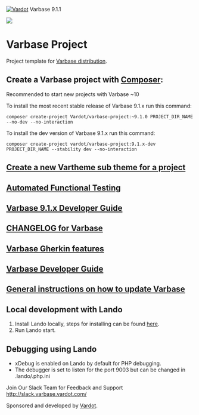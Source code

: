 [![Vardot](https://circleci.com/gh/Vardot/varbase/tree/9.1.x.svg?style=shield)](https://app.circleci.com/pipelines/github/Vardot/varbase/829/workflows/c5d2e5df-ca11-4b74-9079-aeb62e06bb90) Varbase 9.1.1

[![](https://www.drupal.org/files/styles/grid-3/public/project-images/Medium-Logo%20Color%20with%20padding.png)](http://www.drupal.org/project/varbase)

# Varbase Project

Project template for [Varbase distribution](http://www.drupal.org/project/varbase).

## Create a Varbase project with [Composer](https://getcomposer.org/download/):

Recommended to start new projects with Varbase ~10

To install the most recent stable release of Varbase 9.1.x run this command:
```
composer create-project Vardot/varbase-project:~9.1.0 PROJECT_DIR_NAME --no-dev --no-interaction
```

To install the dev version of Varbase 9.1.x run this command:
```
composer create-project vardot/varbase-project:9.1.x-dev PROJECT_DIR_NAME --stability dev --no-interaction
```

## [Create a new Vartheme sub theme for a project](https://github.com/Vardot/varbase/tree/9.1.x/scripts/README.md)

## [Automated Functional Testing](https://github.com/Vardot/varbase/blob/9.1.x/tests/README.md)

## [Varbase 9.1.x Developer Guide](https://docs.varbase.vardot.com)

## [CHANGELOG for Varbase](https://github.com/Vardot/varbase/blob/9.1.x/CHANGELOG.md)

## [Varbase Gherkin features](https://github.com/Vardot/varbase/blob/9.1.x/tests/features/varbase/README.md)

## [Varbase Developer Guide](https://docs.varbase.vardot.com)

## [General instructions on how to update Varbase](https://github.com/Vardot/varbase/blob/9.1.x/UPDATE.md)

## Local development with Lando

1. Install Lando locally, steps for installing can be found [here](https://docs.lando.dev/basics/installation.html).
2. Run Lando start.

## Debugging using Lando

- xDebug is enabled on Lando by default for PHP debugging.
- The debugger is set to listen for the port 9003 but can be changed in .lando/.php.ini

Join Our Slack Team for Feedback and Support
http://slack.varbase.vardot.com/

Sponsored and developed by [Vardot](https://www.drupal.org/vardot).